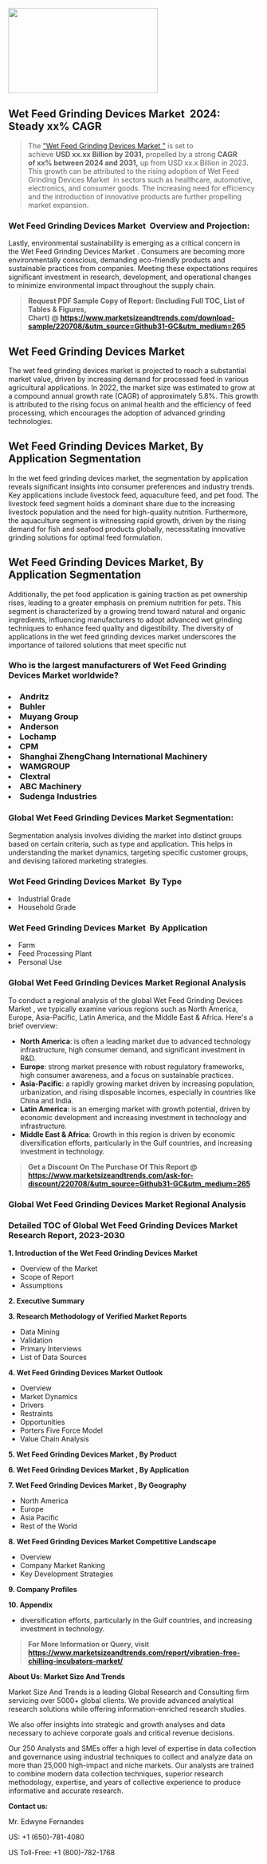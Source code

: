 <p><img class="alignnone size-medium wp-image-20088" src="https://ffe5etoiles.com/wp-content/uploads/2024/12/MST1-300x171.png" alt="" width="300" height="171" /></p><h2 id="ember46" class="ember-view reader-text-block__heading-2">Wet Feed Grinding Devices Market &nbsp;2024: Steady&nbsp;xx% CAGR</h2><blockquote id="ember47" class="ember-view reader-text-block__blockquote">The&nbsp;<a class="app-aware-link " href="https://www.marketsizeandtrends.com/download-sample/220708/&utm_source=Github31-GC&utm_medium=265" target="_blank" data-test-app-aware-link="">"Wet Feed Grinding Devices Market "</a>&nbsp;is set to achieve&nbsp;<strong>USD&nbsp;xx.xx&nbsp;Billion by 2031,</strong>&nbsp;propelled by a strong&nbsp;<strong>CAGR of&nbsp;xx% between 2024 and 2031,</strong>&nbsp;up from USD xx.x Billion in 2023. This growth can be attributed to the rising adoption of&nbsp;Wet Feed Grinding Devices Market &nbsp;in sectors such as healthcare, automotive, electronics, and consumer goods. The increasing need for efficiency and the introduction of innovative products are further propelling market expansion.</blockquote><h3 id="ember48" class="ember-view reader-text-block__heading-3">Wet Feed Grinding Devices Market &nbsp;Overview and Projection:</h3><p id="ember49" class="ember-view reader-text-block__paragraph">Lastly, environmental sustainability is emerging as a critical concern in the&nbsp;Wet Feed Grinding Devices Market . Consumers are becoming more environmentally conscious, demanding eco-friendly products and sustainable practices from companies. Meeting these expectations requires significant investment in research, development, and operational changes to minimize environmental impact throughout the supply chain.</p><blockquote id="ember50" class="ember-view reader-text-block__blockquote"><strong>Request PDF Sample Copy of Report: (Including Full TOC, List of Tables &amp; Figures, Chart)&nbsp;@&nbsp;<strong><a href="https://www.marketsizeandtrends.com/download-sample/220708/&utm_source=Github31-GC&utm_medium=265" target="_blank">https://www.marketsizeandtrends.com/download-sample/220708/&utm_source=Github31-GC&utm_medium=265</a></strong></strong></blockquote><h3 class=""><h2>Wet Feed Grinding Devices Market</h2><p>The wet feed grinding devices market is projected to reach a substantial market value, driven by increasing demand for processed feed in various agricultural applications. In 2022, the market size was estimated to grow at a compound annual growth rate (CAGR) of approximately 5.8%. This growth is attributed to the rising focus on animal health and the efficiency of feed processing, which encourages the adoption of advanced grinding technologies.</p><h2>Wet Feed Grinding Devices Market, By Application Segmentation</h2><p>In the wet feed grinding devices market, the segmentation by application reveals significant insights into consumer preferences and industry trends. Key applications include livestock feed, aquaculture feed, and pet food. The livestock feed segment holds a dominant share due to the increasing livestock population and the need for high-quality nutrition. Furthermore, the aquaculture segment is witnessing rapid growth, driven by the rising demand for fish and seafood products globally, necessitating innovative grinding solutions for optimal feed formulation.</p><h2>Wet Feed Grinding Devices Market, By Application Segmentation</h2><p>Additionally, the pet food application is gaining traction as pet ownership rises, leading to a greater emphasis on premium nutrition for pets. This segment is characterized by a growing trend toward natural and organic ingredients, influencing manufacturers to adopt advanced wet grinding techniques to enhance feed quality and digestibility. The diversity of applications in the wet feed grinding devices market underscores the importance of tailored solutions that meet specific nut</h3><h3 id="" class="">Who is the largest manufacturers of&nbsp;Wet Feed Grinding Devices Market worldwide?</h3><h3 class=""></Li><Li>Andritz</Li><Li> Buhler</Li><Li> Muyang Group</Li><Li> Anderson</Li><Li> Lochamp</Li><Li> CPM</Li><Li> Shanghai ZhengChang International Machinery</Li><Li> WAMGROUP</Li><Li> Clextral</Li><Li> ABC Machinery</Li><Li> Sudenga Industries</h3><h3 id="ember53" class="ember-view reader-text-block__heading-3">Global&nbsp;Wet Feed Grinding Devices Market Segmentation:</h3><p id="ember54" class="ember-view reader-text-block__paragraph">Segmentation analysis involves dividing the market into distinct groups based on certain criteria, such as type and application. This helps in understanding the market dynamics, targeting specific customer groups, and devising tailored marketing strategies.</p><h3 id="" class="">Wet Feed Grinding Devices Market &nbsp;By Type</h3><p></Li><Li>Industrial Grade</Li><Li> Household Grade</p><h3 id="" class="">Wet Feed Grinding Devices Market &nbsp;By Application</h3><p class=""></Li><Li>Farm</Li><Li> Feed Processing Plant</Li><Li> Personal Use</p><h3 id="ember62" class="ember-view reader-text-block__heading-3">Global Wet Feed Grinding Devices Market Regional Analysis</h3><p id="ember63" class="ember-view reader-text-block__paragraph">To conduct a regional analysis of the global Wet Feed Grinding Devices Market , we typically examine various regions such as North America, Europe, Asia-Pacific, Latin America, and the Middle East &amp; Africa. Here's a brief overview:</p><ul><li><strong>North America</strong>: is often a leading market due to advanced technology infrastructure, high consumer demand, and significant investment in R&amp;D.</li><li><strong>Europe</strong>: strong market presence with robust regulatory frameworks, high consumer awareness, and a focus on sustainable practices.</li><li><strong>Asia-Pacific</strong>: a rapidly growing market driven by increasing population, urbanization, and rising disposable incomes, especially in countries like China and India.</li><li><strong>Latin America</strong>: is an emerging market with growth potential, driven by economic development and increasing investment in technology and infrastructure.</li><li><strong>Middle East &amp; Africa</strong>: Growth in this region is driven by economic diversification efforts, particularly in the Gulf countries, and increasing investment in technology.</li></ul><blockquote id="ember61" class="ember-view reader-text-block__blockquote"><strong>Get a Discount On The Purchase Of This Report @ <strong><a href="https://html-cleaner.com/" target="">https://www.marketsizeandtrends.com/ask-for-discount/220708/&utm_source=Github31-GC&utm_medium=265</a></strong></strong></blockquote><h3 id="ember62" class="ember-view reader-text-block__heading-3">Global Wet Feed Grinding Devices Market Regional Analysis</h3><h3 id="" class="">Detailed TOC of Global Wet Feed Grinding Devices Market Research Report, 2023-2030</h3><p id="" class=""><strong>1. Introduction of the Wet Feed Grinding Devices Market </strong></p><ul><li>Overview of the Market</li><li>Scope of Report</li><li>Assumptions</li></ul><p id="" class=""><strong>2. Executive Summary</strong></p><p id="" class=""><strong>3. Research Methodology of Verified Market Reports</strong></p><ul><li>Data Mining</li><li>Validation</li><li>Primary Interviews</li><li>List of Data Sources</li></ul><p id="" class=""><strong>4. Wet Feed Grinding Devices Market Outlook</strong></p><ul><li>Overview</li><li>Market Dynamics</li><li>Drivers</li><li>Restraints</li><li>Opportunities</li><li>Porters Five Force Model</li><li>Value Chain Analysis</li></ul><p id="" class=""><strong>5. Wet Feed Grinding Devices Market , By Product</strong></p><p id="" class=""><strong>6. Wet Feed Grinding Devices Market , By Application</strong></p><p id="" class=""><strong>7. Wet Feed Grinding Devices Market , By Geography</strong></p><ul><li>North America</li><li>Europe</li><li>Asia Pacific</li><li>Rest of the World</li></ul><p id="" class=""><strong>8. Wet Feed Grinding Devices Market Competitive Landscape</strong></p><ul><li>Overview</li><li>Company Market Ranking</li><li>Key Development Strategies</li></ul><p id="" class=""><strong>9. Company Profiles</strong></p><p id="" class=""><strong>10. Appendix</strong></p><ul><li>diversification efforts, particularly in the Gulf countries, and increasing investment in technology.</li></ul><blockquote id="ember65" class="ember-view reader-text-block__blockquote"><strong>For More Information or Query, visit <strong><strong><a href="https://html-cleaner.com/" target="">https://www.marketsizeandtrends.com/report/vibration-free-chilling-incubators-market/</a></strong></strong></strong></blockquote><p id="" class=""><strong>About Us: Market Size And Trends</strong></p><p id="" class="">Market Size And Trends is a leading Global Research and Consulting firm servicing over 5000+ global clients. We provide advanced analytical research solutions while offering information-enriched research studies.</p><p id="" class="">We also offer insights into strategic and growth analyses and data necessary to achieve corporate goals and critical revenue decisions.</p><p id="" class="">Our 250 Analysts and SMEs offer a high level of expertise in data collection and governance using industrial techniques to collect and analyze data on more than 25,000 high-impact and niche markets. Our analysts are trained to combine modern data collection techniques, superior research methodology, expertise, and years of collective experience to produce informative and accurate research.</p><p id="" class=""><strong>Contact us:</strong></p><p id="" class="">Mr. Edwyne Fernandes</p><p id="" class="">US: +1 (650)-781-4080</p><p id="" class="">US Toll-Free: +1 (800)-782-1768</p>
